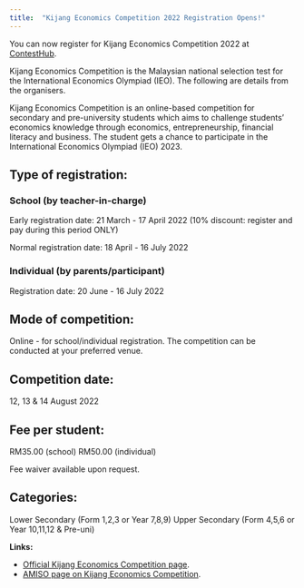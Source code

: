 ```yaml
---
title:  "Kijang Economics Competition 2022 Registration Opens!"
---
```


You can now register for Kijang Economics Competition 2022 at [ContestHub](https://contesthub.my/register).

Kijang Economics Competition is the Malaysian national selection test for the International Economics Olympiad (IEO). The following are details from the organisers.

Kijang Economics Competition is an online-based competition for secondary and pre-university students which aims to challenge students’ economics knowledge through economics, entrepreneurship, financial literacy and business. The student gets a chance to participate in the International Economics Olympiad (IEO) 2023.

## Type of registration:

### School (by teacher-in-charge)

Early registration date: 21 March - 17 April 2022 (10% discount: register and pay during this period ONLY)

Normal registration date: 18 April - 16 July 2022


### Individual (by parents/participant)

Registration date: 20 June - 16 July 2022


## Mode of competition:

Online - for school/individual registration. The competition can be conducted at your preferred venue.



## Competition date:

12, 13 & 14 August 2022


## Fee per student:

RM35.00 (school)
RM50.00 (individual)

Fee waiver available upon request.


## Categories:

Lower Secondary (Form 1,2,3 or Year 7,8,9)
Upper Secondary (Form 4,5,6 or Year 10,11,12 & Pre-uni)


**Links:**
- [Official Kijang Economics Competition page](https://kijang.my).
- [AMISO page on Kijang Economics Competition](https://amiso.my/ieo/).